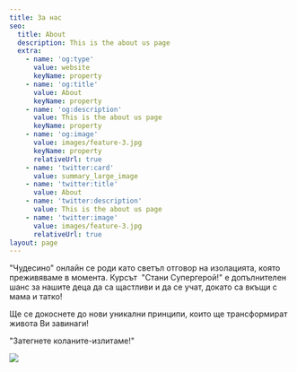 ```yaml
---
title: За нас
seo:
  title: About
  description: This is the about us page
  extra:
    - name: 'og:type'
      value: website
      keyName: property
    - name: 'og:title'
      value: About
      keyName: property
    - name: 'og:description'
      value: This is the about us page
      keyName: property
    - name: 'og:image'
      value: images/feature-3.jpg
      keyName: property
      relativeUrl: true
    - name: 'twitter:card'
      value: summary_large_image
    - name: 'twitter:title'
      value: About
    - name: 'twitter:description'
      value: This is the about us page
    - name: 'twitter:image'
      value: images/feature-3.jpg
      relativeUrl: true
layout: page
---
```

"Чудесино" онлайн се роди като светъл отговор на изолацията, която преживяваме в момента. Курсът  "Стани Супергерой!" е допълнителен шанс за нашите деца да са щастливи и да се учат, докато са вкъщи с мама и татко!

Ще се докоснете до нови уникални принципи, които ще трансформират живота Ви завинаги!

"Затегнете коланите-излитаме!"

![](/images/deca3.svg)
